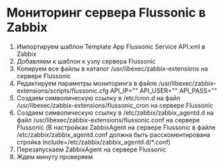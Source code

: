 # Мониторинг сервера Flussonic в Zabbix
1. Импортируем шаблон Template App Flussonic Service API.xml в Zabbix
2. Добавляем к шаблон к узлу сервера Flussonic
3. Копируем все файлы в каталог /usr/libexec/zabbix-extensions на сервере Flussonic
4. Редактируем параметры мониторинга в файле /usr/libexec/zabbix-extensions/scripts/flussonic.cfg
API_IP=""
API_USER=""
API_PASS=""
5. Создаем символическую ссылку в /etc/cron.d на файл /usr/libexec/zabbix-extensions/flussonic_cron на сервере Flussonic
6. Создаем символическую ссылку в /etc/zabbix/zabbix_agentd.d на файл /usr/libexec/zabbix-extensions/flussonic.conf на сервере Flussonic
(В настройках ZabbixAgent на сервере Flussonic в файле /etc/zabbix/zabbix_agentd.conf должна быть расскоментирована стройка Include=/etc/zabbix/zabbix_agentd.d/*.conf)
7. Перезапускаем ZabbixAgent на сервере Flussonic
8. Ждем минуту проверяем
